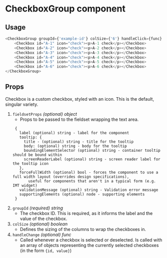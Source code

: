 # CheckboxGroup component<br/>
## Usage
~~~js
<CheckboxGroup groupId={'example-id'} colSize={'6'} handleClick={func} handleKeyUp={func}>
    <Checkbox id="A-1" icon="check"><p>A-1 check</p></Checkbox>
    <Checkbox id="A-2" icon="check"><p>A-2 check</p></Checkbox>
    <Checkbox id="A-3" icon="check"><p>A-3 check</p></Checkbox>
    <Checkbox id="A-4" icon="check"><p>A-4 check</p></Checkbox>
    <Checkbox id="A-5" icon="check"><p>A-5 check</p></Checkbox>
    <Checkbox id="A-6" icon="check"><p>A-6 check</p></Checkbox>
</CheckboxGroup>
~~~

## Props
Checkbox is a custom checkbox, styled with an icon. This is the default, singular variety.

1. `fieldsetProps` *(optional) object*
    * Props to be passed to the fieldset wrapping the text area. 
    ```
     {
       label (optional) string - label for the component
       tooltip: {
         title - (optional) string - title for the tooltip 
         body: (optional) string - body for the tooltip
         boundingElementSelector (optional) string - container tooltip should be bound within
         screenReaderLabel (optional) string - screen reader label for the tooltip icon
       },
       forceFullWidth (optional) bool - forces the component to use a full width layout (overrides design specifications), 
           useful for components that aren't in a typical form (e.g. IMT widget)
       validationMessage (optional) string - Validation error message
       supportingElements (optional) node - supporting elements
     }
    ```
2. `groupId` *(required) string*
    * The checkbox ID. This is required, as it informs the label and the value of the checkbox.
3. `colSize` *(optional) boolean*
    * Defines the sizing of the columns to wrap the checkboxes in.
4. `handleChange` *(optional) func*
    * Called whenever a checkbox is selected or deselected. Is called with an array of objects representing the currently
    selected checkboxes (in the form `{id, value}`) 


